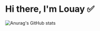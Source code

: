 # Hi there, I'm Louay ✅


![Anurag's GitHub stats](https://github-readme-stats.vercel.app/api?username=Louay-Abid&theme=midnight-purple&show_icons=true)
